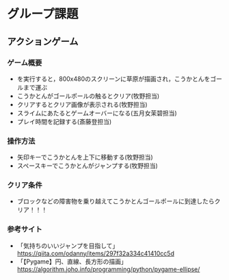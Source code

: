 # グループ課題
## アクションゲーム
### ゲーム概要
- を実行すると，800x480のスクリーンに草原が描画され，こうかとんをゴールまで運ぶ
- こうかとんがゴールポールの触るとクリア(牧野担当)
- クリアするとクリア画像が表示される(牧野担当)
- スライムにあたるとゲームオーバーになる(五月女茉碧担当)
- プレイ時間を記録する(斎藤登担当)
### 操作方法
- 矢印キーでこうかとんを上下に移動する(牧野担当)
- スペースキーでこうかとんがジャンプする(牧野担当)
### クリア条件
- ブロックなどの障害物を乗り越えてこうかとんゴールポールに到達したらクリア！！！
### 参考サイト
- 「気持ちのいいジャンプを目指して」https://qiita.com/odanny/items/297f32a334c41410cc5d
- 「【Pygame】円、直線、長方形の描画」https://algorithm.joho.info/programming/python/pygame-ellipse/
